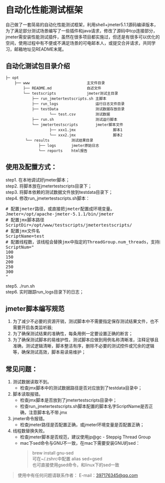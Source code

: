 # 自动化性能测试框架

自己做了一套简易的自动化性能测试框架，利用shell+jmeter5.1.1源码编译版本，为了满足部分测试场景编写了一些插件和java请求，修改了源码中tcp连接部分，jmeter需安装性能测试插件，虽然在很多项目都实施过，但还是有很多可以优化的空间，使用过程中有不便或不满足场景的可电邮本人，或提交合并请求，共同学习，邮箱地址见README末尾。

## 自动化测试包目录介绍

    ├─ opt
        ├── www                          主文件目录
            ├── README.md                自述文件
            └── testscripts              jmeter测试主目录
                ├── run_jmetertestscripts.sh 主脚本        
                ├── run_logs                 运行日志文件目录
                ├── testData                 测试数据存放目录
                        └── test.csv         测试数据        
                ├── run.sh                   测试运行脚本
                └── jmetertestscripts        jmeter脚本文件
                        ├── xxx1.jmx                 脚本1
                        └── xxx2.jmx                 脚本2
             └── results          测试结果目录
                   ├── logs       jmeter原始日志
                   └── reports    html报告
               




## 使用及配置方式：

step1. 在本地调试好jmeter脚本；  
step2. 将脚本放在jmetertestscripts目录下；  
step3. 将脚本依赖的测试数据文件放到testdata目录下；  
step4. 修改run_jmetertestscripts.sh脚本：  
<pre>
# 配置jmeter路径，或直接把jmeter配置成环境变量。
Jmeter=/opt/apache-jmeter-5.1.1/bin/jmeter
# 配置jmx脚本路径
ScriptDir=/opt/www/testscripts/jmetertestscripts/
# 配置jmx文件名
ScriptName=test
# 配置线程数，该线程会替换jmx中指定的ThreadGroup.num_threads，支持配置多个，一行一个
ScriptNum="
100
150
200
250
300
"
</pre>

step5. ./run.sh  
step6. 实时跟踪run_logs目录下的日志；  

## jmeter脚本编写规范
1. 为了减少不必要的资源开销，测试脚本中不需要指定保存测试结果文件，也不需要开启各类监听器;  
2. 为了确保测试结果的准确性，每条用例一定要设置正确的断言；  
3. 为了确保测试脚本的易维护性，测试脚本应做到用例名称清晰准，注释足够且准确，测试逻辑清晰，脚本整洁有序，删除不必要的测试控件或冗余的逻辑等，确保测试高效，脚本易读易维护；  

## 常见问题：
1. 测试数据读取不到。
   - 检查jmx脚本中的测试数据路径是否对应放到了testdata目录中；
2. 脚本读取报错。
   - 检查jmx脚本是否放到了jmetertestscripts目录中；
   - 检查run_jmetertestscripts.sh脚本配置的脚本名字ScriptName是否正确，注意脚本名不带.jmx
3. jmeter命令报错。
   - 检查jmeter路径是否配置正确，或jmeter环境变量是否配置正确；
4. 线程数替换失败。
   - 检查jmeter脚本是否规范，建议使用jp@gc - Steppig Thread Group
   - mac下sed命令与GNU不一致，在mac下需要安装GNU的sed：  
     > brew install gnu-sed  
     > 可在~/.zshrc中配置 alias sed=gsed  
     > 也可直接使用gsed命令，和linux下的sed一致
 
 > 使用中有任何问题请联系作者： E-mail：397176345@qq.com
